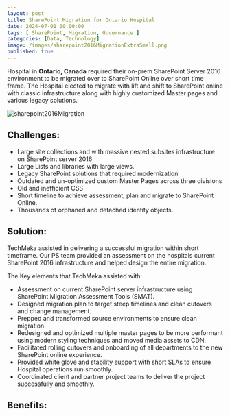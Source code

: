 ```yaml
---
layout: post
title: SharePoint Migration for Ontario Hospital
date: 2024-07-01 00:00:00
tags: [ SharePoint, Migration, Governance ]
categories: [Data, Technology]
image: /images/sharepoint2016MigrationExtraSmall.png
published: true
---
```


Hospital in **Ontario, Canada** required their on-prem SharePoint Server 2016 environment to be migrated over to SharePoint Online over short time frame. <!--more--> The Hospital elected to migrate with lift and shift to SharePoint online with classic infrastructure along with highly customized Master pages and various legacy solutions. 

![sharepoint2016Migration][1]
## Challenges:
- Large site collections and with massive nested subsites infrastructure on SharePoint server 2016
- Large Lists and libraries with large views.
- Legacy SharePoint solutions that required modernization
- Outdated and un-optimized custom Master Pages across three divisions
- Old and inefficient CSS
- Short timeline to achieve assessment, plan and migrate to SharePoint Online.
- Thousands of orphaned and detached identity objects.

## Solution:
TechMeka assisted in delivering a successful migration within short timeframe. Our PS team provided an assessment on the hospitals current SharePoint 2016 infrastructure and helped design the entire migration. 

The Key elements that TechMeka assisted with:
- Assessment on current SharePoint server infrastructure using SharePoint Migration Assessment Tools (SMAT).
- Designed migration plan to target steep timelines and clean cutovers and change management.
- Prepped and transformed source environments to ensure clean migration.
- Redesigned and optimized multiple master pages to be more performant using modern styling techniques and moved media assets to CDN.
- Facilitated rolling cutovers and onboarding of all departments to the new SharePoint online experience.
- Provided white glove and stability support with short SLAs to ensure Hospital operations run smoothly.
- Coordinated client and partner project teams to deliver the project successfully and smoothly.


## Benefits:


 [1]: /images/sharepoint2016Migration.png